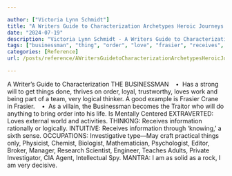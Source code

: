 ```yaml
---

author: ["Victoria Lynn Schmidt"]
title: "A Writers Guide to Characterization Archetypes Heroic Journeys and Other Elements of Dynamic Character Development - part0008_split_001.html"
date: "2024-07-19"
description: "Victoria Lynn Schmidt - A Writers Guide to Characterization Archetypes Heroic Journeys and Other Elements of Dynamic Character Development"
tags: ["businessman", "thing", "order", "love", "frasier", "receives", "information", "writer", "guide", "characterization", "strong", "get", "done", "thrives", "loyal", "trustworthy", "work", "part", "team", "logical", "thinker", "good", "example", "crane", "villain"]
categories: [Reference]
url: /posts/reference/AWritersGuidetoCharacterizationArchetypesHeroicJourneysandOtherElementsofDynamicCharacterDevelopment-part0008split001html

---
```



A Writer’s Guide to Characterization
THE BUSINESSMAN
   •  Has a strong will to get things done, thrives on order, loyal, trustworthy, loves work and being part of a team, very logical thinker. A good example is Frasier Crane in Frasier.
   •  As a villain, the Businessman becomes the Traitor who will do anything to bring order into his life.
Is Mentally Centered
EXTRAVERTED: Loves external world and activities.
THINKING: Receives information rationally or logically.
INTUITIVE: Receives information through ‘knowing,’ a sixth sense.
OCCUPATIONS: Investigative type—May craft practical things only, Physicist, Chemist, Biologist, Mathematician, Psychologist, Editor, Broker, Manager, Research Scientist, Engineer, Teaches Adults, Private Investigator, CIA Agent, Intellectual Spy.
MANTRA: I am as solid as a rock, I am very decisive.
